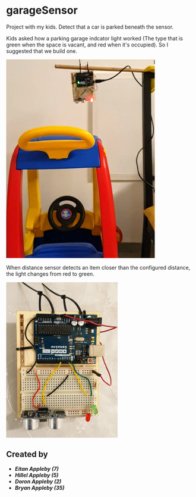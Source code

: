 # garageSensor
Project with my kids. Detect that a car is parked beneath the sensor.

Kids asked how a parking garage indcator light worked (The type that is green when the space is vacant, and red when it's occupied). So I suggested that we build one.

![](./images/parked.png "Red light when car is parked")

When distance sensor detects an item closer than the configured distance, the light changes from red to green.

![](./images/breadboard.png "Red light when car is parked")

## Created by
- ___Eitan Appleby (7)___
- ___Hillel Appleby (5)___
- ___Doron Appleby (2)___
- ___Bryan Appleby (35)___
